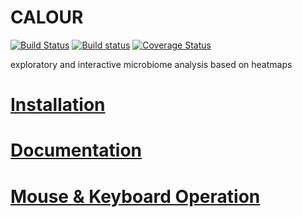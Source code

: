 CALOUR
======

[![Build Status](https://travis-ci.org/biocore/calour.png?branch=master)](https://travis-ci.org/biocore/calour)
[![Build status](https://ci.appveyor.com/api/projects/status/yd5sxx9afxaoedvk/branch/master?svg=true)](https://ci.appveyor.com/project/biocore/calour/branch/master)
[![Coverage Status](https://coveralls.io/repos/github/biocore/calour/badge.svg?branch=master)](https://coveralls.io/github/biocore/calour?branch=master)

exploratory and interactive microbiome analysis based on heatmaps


[Installation](https://github.com/biocore/calour/blob/master/INSTALL.md)
========================================================================


[Documentation](http://biocore.github.io/calour)
================================================


[Mouse & Keyboard Operation](http://biocore.github.io/calour/generated/calour.heatmap.plot.html#calour.heatmap.plot)
====================================================================================================================
